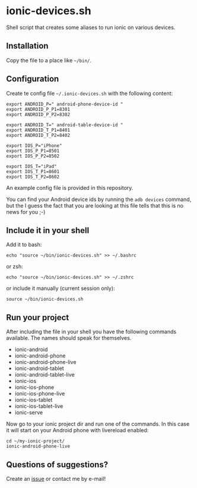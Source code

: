 # ionic-devices.sh

Shell script that creates some aliases to run ionic on various devices.

## Installation

Copy the file to a place like `~/bin/`.

## Configuration

Create te config file `~/.ionic-devices.sh` with the following content:

    export ANDROID_P=" android-phone-device-id "
    export ANDROID_P_P1=8301
    export ANDROID_P_P2=8302

    export ANDROID_T=" android-table-device-id "
    export ANDROID_T_P1=8401
    export ANDROID_T_P2=8402

    export IOS_P="iPhone"
    export IOS_P_P1=8501
    export IOS_P_P2=8502

    export IOS_T="iPad"
    export IOS_T_P1=8601
    export IOS_T_P2=8602

An example config file is provided in this repository.

You can find your Android device ids by running the `adb devices` command, but the I guess the fact that you are looking at this file tells that this is no news for you ;-)

## Include it in your shell

Add it to bash:

    echo "source ~/bin/ionic-devices.sh" >> ~/.bashrc

or zsh:

    echo "source ~/bin/ionic-devices.sh" >> ~/.zshrc

or include it manually (current session only):

    source ~/bin/ionic-devices.sh

## Run your project

After including the file in your shell you have the following commands available. The names should speak for themselves.

- ionic-android
- ionic-android-phone
- ionic-android-phone-live
- ionic-android-tablet
- ionic-android-tablet-live
- ionic-ios
- ionic-ios-phone
- ionic-ios-phone-live
- ionic-ios-tablet
- ionic-ios-tablet-live
- ionic-serve

Now go to your ionic project dir and run one of the commands. In this case it will start on your Android phone with livereload enabled:

    cd ~/my-ionic-project/
    ionic-android-phone-live

## Questions of suggestions?

Create an [issue](https://github.com/beeman/ionic-devices.sh/issues/new) or contact me by e-mail!
